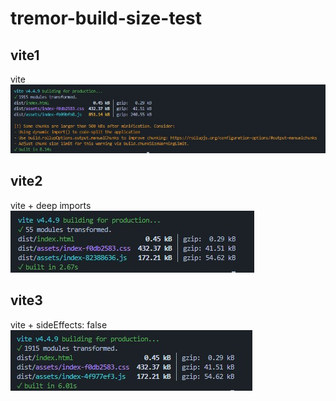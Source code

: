 # tremor-build-size-test

## vite1
vite  
![image](vite1/images/vite1-result.jpg "image")

## vite2
vite + deep imports  
![image](vite2/images/vite2-result.jpg "image")

## vite3
vite +  sideEffects: false  
![image](vite3/images/vite3-result.jpg "image")